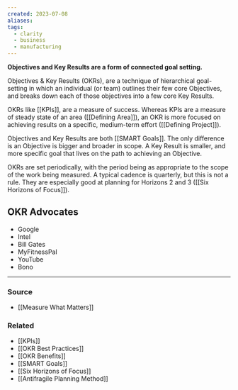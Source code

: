 ```yaml
---
created: 2023-07-08
aliases: 
tags:
  - clarity
  - business
  - manufacturing
---
```

**Objectives and Key Results are a form of connected goal setting.**

Objectives & Key Results (OKRs), are a technique of hierarchical goal-setting in which an individual (or team) outlines their few core Objectives, and breaks down each of those objectives into a few core Key Results.

OKRs like [[KPIs]], are a measure of success. Whereas KPIs are a measure of steady state of an area ([[Defining Area]]), an OKR is more focused on achieving results on a specific, medium-term effort ([[Defining Project]]).

Objectives and Key Results are both [[SMART Goals]]. The only difference is an Objective is bigger and broader in scope. A Key Result is smaller, and more specific goal that lives on the path to achieving an Objective.

OKRs are set periodically, with the period being as appropriate to the scope of the work being measured. A typical cadence is quarterly, but this is not a rule. They are especially good at planning for Horizons 2 and 3 ([[Six Horizons of Focus]]).

## OKR Advocates

- Google
- Intel
- Bill Gates
- MyFitnessPal
- YouTube
- Bono

---

### Source
- [[Measure What Matters]]

### Related
- [[KPIs]]
- [[OKR Best Practices]]
- [[OKR Benefits]]
- [[SMART Goals]]
- [[Six Horizons of Focus]]
- [[Antifragile Planning Method]]